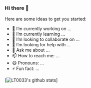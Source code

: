 ### Hi there 👋

Here are some ideas to get you started:

- 🔭 I’m currently working on ...
- 🌱 I’m currently learning ...
- 👯 I’m looking to collaborate on ...
- 🤔 I’m looking for help with ...
- 💬 Ask me about ...
- 📫 How to reach me: ...
- 😄 Pronouns: ...
- ⚡ Fun fact: ...

[![LT0033's github stats](https://github-readme-stats.vercel.app/api?username=LT0033&count_private=true&show_icons=true&theme=radical&hide_rank=false)]

